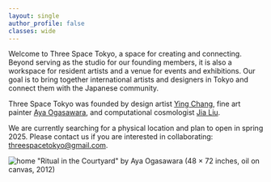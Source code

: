 ```yaml
---
layout: single
author_profile: false
classes: wide
---
```


Welcome to Three Space Tokyo, a space for creating and connecting. Beyond serving as the studio for our founding members, it is also a workspace for resident artists and a venue for events and exhibitions. Our goal is to bring together international artists and designers in Tokyo and connect them with the Japanese community. 

Three Space Tokyo was founded by design artist [Ying Chang](https://www.yingchang.co.uk/), fine art painter [Aya Ogasawara](https://www.ayaogas.com/), and computational cosmologist [Jia Liu](https://liuxx479.github.io/). 

We are currently searching for a physical location and plan to open in spring 2025. Please contact us if you are interested in collaborating: threespacetokyo@gmail.com.

![home](https://www.ayaogas.com/wp-content/uploads/2013/06/Ritual_in_the_courtyard_72x48_Oiloncanvas_2012.jpg)
"Ritual in the Courtyard" by Aya Ogasawara (48 × 72 inches, oil on canvas, 2012)
